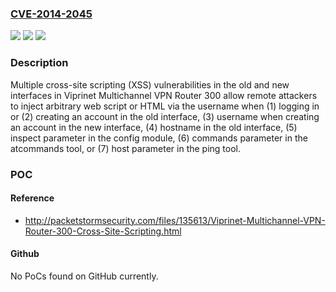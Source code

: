### [CVE-2014-2045](https://cve.mitre.org/cgi-bin/cvename.cgi?name=CVE-2014-2045)
![](https://img.shields.io/static/v1?label=Product&message=n%2Fa&color=blue)
![](https://img.shields.io/static/v1?label=Version&message=n%2Fa&color=blue)
![](https://img.shields.io/static/v1?label=Vulnerability&message=n%2Fa&color=brighgreen)

### Description

Multiple cross-site scripting (XSS) vulnerabilities in the old and new interfaces in Viprinet Multichannel VPN Router 300 allow remote attackers to inject arbitrary web script or HTML via the username when (1) logging in or (2) creating an account in the old interface, (3) username when creating an account in the new interface, (4) hostname in the old interface, (5) inspect parameter in the config module, (6) commands parameter in the atcommands tool, or (7) host parameter in the ping tool.

### POC

#### Reference
- http://packetstormsecurity.com/files/135613/Viprinet-Multichannel-VPN-Router-300-Cross-Site-Scripting.html

#### Github
No PoCs found on GitHub currently.

